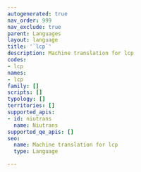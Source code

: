 ```yaml
---
autogenerated: true
nav_order: 999
nav_exclude: true
parent: Languages
layout: language
title: '`lcp`'
description: Machine translation for lcp
codes:
- lcp
names:
- lcp
family: []
scripts: []
typology: []
territories: []
supported_apis:
- id: niutrans
  name: Niutrans
supported_qe_apis: []
seo:
  name: Machine translation for lcp
  type: Language

---
```


